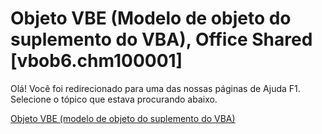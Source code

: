 
# Objeto VBE (Modelo de objeto do suplemento do VBA), Office Shared [vbob6.chm100001]

Olá! Você foi redirecionado para uma das nossas páginas de Ajuda F1. Selecione o tópico que estava procurando abaixo.

[Objeto VBE (modelo de objeto do suplemento do VBA)](http://msdn.microsoft.com/library/82f7d911-5ad9-5e48-c2c0-8a2ebbf14ede%28Office.15%29.aspx)
